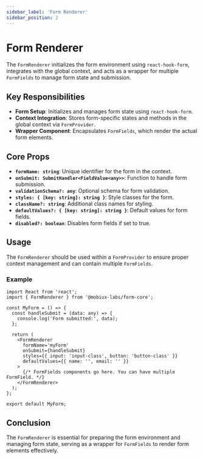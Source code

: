 ```yaml
---
sidebar_label: 'Form Renderer'
sidebar_position: 2
---
```


# Form Renderer

The `FormRenderer` initializes the form environment using `react-hook-form`, integrates with the global context, and acts as a wrapper for multiple `FormFields` to manage form state and submission.

## Key Responsibilities

- **Form Setup**: Initializes and manages form state using `react-hook-form`.
- **Context Integration**: Stores form-specific states and methods in the global context via `FormProvider`.
- **Wrapper Component**: Encapsulates `FormFields`, which render the actual form elements.

## Core Props

- **`formName: string`**: Unique identifier for the form in the context.
- **`onSubmit: SubmitHandler<FieldValue<any>>`**: Function to handle form submission.
- **`validationSchema?: any`**: Optional schema for form validation.
- **`styles: { [key: string]: string }`**: Style classes for the form.
- **`className?: string`**: Additional class names for styling.
- **`defaultValues?: { [key: string]: string }`**: Default values for form fields.
- **`disabled?: boolean`**: Disables form fields if set to true.

## Usage

The `FormRenderer` should be used within a `FormProvider` to ensure proper context management and can contain multiple `FormFields`.

### Example

```tsx
import React from 'react';
import { FormRenderer } from '@mobiux-labs/form-core';

const MyForm = () => {
  const handleSubmit = (data: any) => {
    console.log('Form submitted:', data);
  };

  return (
    <FormRenderer
      formName='myForm'
      onSubmit={handleSubmit}
      styles={{ input: 'input-class', button: 'button-class' }}
      defaultValues={{ name: '', email: '' }}
    >
      {/* FormFields components go here. You can have multiple FormField. */}
    </FormRenderer>
  );
};

export default MyForm;
```

## Conclusion

The `FormRenderer` is essential for preparing the form environment and managing form state, serving as a wrapper for `FormFields` to render form elements effectively.
